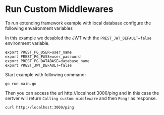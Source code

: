 # Run Custom Middlewares

To run extending framework example with local database configure the following envaironment variables

In this example we desabled the JWT with the `PREST_JWT_DEFAULT=false` environment variable.

```console
export PREST_PG_USER=user_name
export PREST_PG_PASS=user_password
export PREST_PG_DATABASE=database_name
export PREST_JWT_DEFAULT=false
```

Start example with following command:

```console
go run main.go
```

Then you can access the url http://localhost:3000/ping and in this case the sertver will return `Calling custom middleware` and then `Pong!` as response.

```console
curl http://localhost:3000/ping
```
